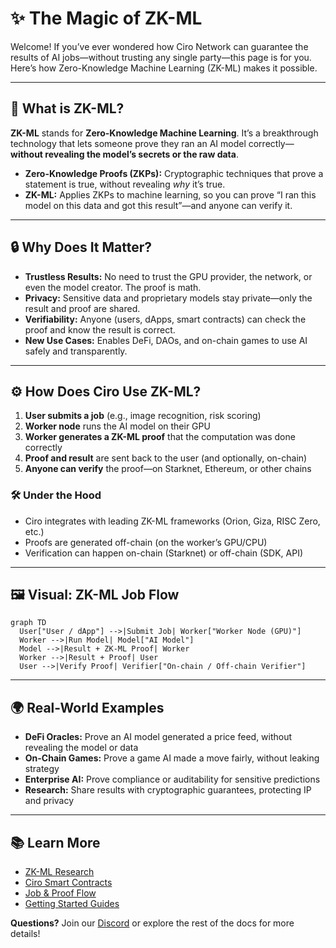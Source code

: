 # ✨ The Magic of ZK-ML

Welcome! If you’ve ever wondered how Ciro Network can guarantee the results of AI jobs—without trusting any single party—this page is for you. Here’s how Zero-Knowledge Machine Learning (ZK-ML) makes it possible.

---

## 🤔 What is ZK-ML?

**ZK-ML** stands for **Zero-Knowledge Machine Learning**. It’s a breakthrough technology that lets someone prove they ran an AI model correctly—**without revealing the model’s secrets or the raw data**.

- **Zero-Knowledge Proofs (ZKPs):** Cryptographic techniques that prove a statement is true, without revealing *why* it’s true.
- **ZK-ML:** Applies ZKPs to machine learning, so you can prove “I ran this model on this data and got this result”—and anyone can verify it.

---

## 🔒 Why Does It Matter?

- **Trustless Results:** No need to trust the GPU provider, the network, or even the model creator. The proof is math.
- **Privacy:** Sensitive data and proprietary models stay private—only the result and proof are shared.
- **Verifiability:** Anyone (users, dApps, smart contracts) can check the proof and know the result is correct.
- **New Use Cases:** Enables DeFi, DAOs, and on-chain games to use AI safely and transparently.

---

## ⚙️ How Does Ciro Use ZK-ML?

1. **User submits a job** (e.g., image recognition, risk scoring)
2. **Worker node** runs the AI model on their GPU
3. **Worker generates a ZK-ML proof** that the computation was done correctly
4. **Proof and result** are sent back to the user (and optionally, on-chain)
5. **Anyone can verify** the proof—on Starknet, Ethereum, or other chains

### 🛠️ Under the Hood
- Ciro integrates with leading ZK-ML frameworks (Orion, Giza, RISC Zero, etc.)
- Proofs are generated off-chain (on the worker’s GPU/CPU)
- Verification can happen on-chain (Starknet) or off-chain (SDK, API)

---

## 🖼️ Visual: ZK-ML Job Flow

```mermaid
graph TD
  User["User / dApp"] -->|Submit Job| Worker["Worker Node (GPU)"]
  Worker -->|Run Model| Model["AI Model"]
  Model -->|Result + ZK-ML Proof| Worker
  Worker -->|Result + Proof| User
  User -->|Verify Proof| Verifier["On-chain / Off-chain Verifier"]
```

---

## 🌍 Real-World Examples
- **DeFi Oracles:** Prove an AI model generated a price feed, without revealing the model or data
- **On-Chain Games:** Prove a game AI made a move fairly, without leaking strategy
- **Enterprise AI:** Prove compliance or auditability for sensitive predictions
- **Research:** Share results with cryptographic guarantees, protecting IP and privacy

---

## 📚 Learn More
- [ZK-ML Research](https://zkml.community/)
- [Ciro Smart Contracts](../developers/contracts.md)
- [Job & Proof Flow](./overview.md)
- [Getting Started Guides](../getting-started/README.md)

**Questions?** Join our [Discord](https://discord.gg/ciro-network) or explore the rest of the docs for more details!
